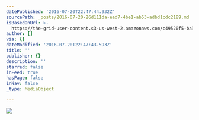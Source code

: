```yaml
---
datePublished: '2016-07-20T22:47:44.932Z'
sourcePath: _posts/2016-07-20-26d111da-ead7-4be1-ab53-adbd1cdc2189.md
isBasedOnUrl: >-
  https://the-grid-user-content.s3-us-west-2.amazonaws.com/c49520f5-ba33-42fd-bb7e-8ed599b007f3.jpg
author: []
via: {}
dateModified: '2016-07-20T22:47:43.593Z'
title: ''
publisher: {}
description: ''
starred: false
inFeed: true
hasPage: false
inNav: false
_type: MediaObject

---
```

![](https://imgflo.herokuapp.com/graph/vahj1ThiexotieMo/d9ac1ece1abee6b93f62cd834d47a83e/croprotate.jpg?cropheight=1826&cropwidth=3400&degrees=0&input=https%3A%2F%2Fthe-grid-user-content.s3-us-west-2.amazonaws.com%2Fc49520f5-ba33-42fd-bb7e-8ed599b007f3.jpg&x=0&y=26)
